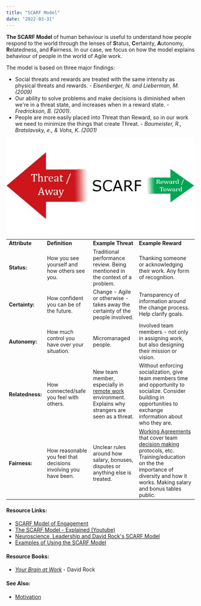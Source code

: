 ```yaml
---
title: "SCARF Model"
date: "2022-03-31"
---
```


**The SCARF Model** of human behaviour is useful to understand how people respond to the world through the lenses of **S**tatus, **C**ertainty, **A**utonomy, **R**elatedness, and **F**airness. In our case, we focus on how the model explains behaviour of people in the world of Agile work.

The model is based on three major findings:

- Social threats and rewards are treated with the same intensity as physical threats and rewards. _\- Eisenberger, N. and Lieberman, M. (2009)_
- Our ability to solve problems and make decisions is diminished when we're in a threat state, and increases when in a reward state. _\- Fredrickson, B. (2001)._
- People are more easily placed into Threat than Reward, so in our work we need to minimize the things that create Threat. _\- Baumeister, R., Bratslavsky, e., & Vohs, K. (2001)_

![SCARF](images/SCARF-arrows.jpg)

<table style="font-weight: 400;"><tbody><tr><td><strong>Attribute</strong></td><td><strong>Definition</strong></td><td><strong>Example Threat</strong></td><td><strong>Example Reward</strong></td></tr><tr><td><strong>Status:</strong></td><td>How you see yourself and how others see you.</td><td>Traditional performance review. Being mentioned in the context of a problem.</td><td>Thanking someone or acknowledging their work. Any form of recognition.</td></tr><tr><td><strong>Certainty:</strong></td><td>How confident you can be of the future.</td><td>Change - Agile or otherwise - takes away the certainty of the people involved.</td><td>Transparency of information around the change process. Help clarify goals.</td></tr><tr><td><strong>Autonomy:</strong></td><td>How much control you have over your situation.</td><td>Micromanaged people.</td><td>Involved team members - not only in assigning work, but also designing their mission or vision.</td></tr><tr><td><strong>Relatedness:</strong></td><td>How connected/safe you feel with others.</td><td>New team member, especially in <a href="/glossary/distributed-teams" target="_blank" rel="noopener">remote work </a>environment. Explains why strangers are seen as a threat.</td><td>Without enforcing socialization, give team members time and opportunity to socialize. Consider building in opportunities to exchange information about who they are.</td></tr><tr><td><strong>Fairness:</strong></td><td>How reasonable you feel that decisions involving you have been.</td><td>Unclear rules around how salary, bonuses, disputes or anything else is treated.</td><td><a href="/glossary/working-agreements" target="_blank" rel="noopener">Working Agreements</a> that cover team <a href="/glossary/decision-making-tools" target="_blank" rel="noopener">decision making</a> protocols, etc. Training/education on the the importance of diversity and how it works. Making salary and bonus tables public.</td></tr></tbody></table>

#### Resource Links:

- [SCARF Model of Engagement](https://www.growthengineering.co.uk/scarf-model/)
- [The SCARF Model - Explained (Youtube)](https://www.youtube.com/watch?v=PKYP3S92RqU)
- [Neuroscience, Leadership and David Rock's SCARF Model](https://www.edbatista.com/2010/03/scarf.html)
- [Examples of Using the SCARF Model](https://coachcampus.com/coach-portfolios/research-papers/hillik-nissani-david-rock-scarf-model/)

#### Resource Books:

- [_Your Brain at Work_](https://www.amazon.ca/Your-Brain-Work-Revised-Updated/dp/0063003155/&tag=notesfromatoo-20) - David Rock

#### See Also:

- [Motivation](/glossary/motivation)
